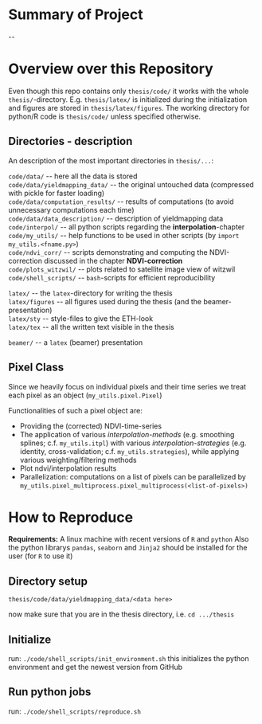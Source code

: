 # Summary of Project
-- 
# Overview over this Repository
Even though this repo contains only `thesis/code/` it works with the whole `thesis/`-directory. E.g. `thesis/latex/` is initialized during the initialization and figures are stored in `thesis/latex/figures`. The working directory for python/R code is `thesis/code/` unless specified otherwise.

## Directories - description
An description of the most important directories in `thesis/...`:

`code/data/` -- here all the data is stored  
`code/data/yieldmapping_data/` -- the original untouched data (compressed with pickle for faster loading)  
`code/data/computation_results/` -- results of computations (to avoid unnecessary computations each time)  
`code/data/data_description/` -- description of yieldmapping data   
`code/interpol/` -- all python scripts regarding the **interpolation**-chapter  
`code/my_utils/` -- help functions to be used in other scripts (by `import my_utils.<fname.py>`)  
`code/ndvi_corr/` -- scripts demonstrating and computing the NDVI-correction discussed in the chapter **NDVI-correction**  
`code/plots_witzwil/` -- plots related to satellite image view of witzwil  
`code/shell_scripts/` -- `bash`-scripts for efficient reproducibility  

`latex/` -- the `latex`-directory for writing the thesis  
`latex/figures` -- all figures used during the thesis (and the beamer-presentation)  
`latex/sty` -- style-files to give the ETH-look  
`latex/tex` -- all the written text visible in the thesis  

`beamer/` -- a `latex` (beamer) presentation  

## Pixel Class
Since we heavily focus on individual pixels and their time series we treat each pixel as an object (`my_utils.pixel.Pixel`)  

Functionalities of such a pixel object are:
- Providing the (corrected) NDVI-time-series
- The application of various *interpolation-methods* (e.g. smoothing splines; c.f. `my_utils.itpl`) with various *interpolation-strategies* (e.g. identity, cross-validation; c.f. `my_utils.strategies`), while applying various weighting/filtering methods
- Plot ndvi/interpolation results
- Parallelization: computations on a list of pixels can be parallelized by `my_utils.pixel_multiprocess.pixel_multiprocess(<list-of-pixels>)`  



# How to Reproduce
**Requirements:** A linux machine with recent versions of `R` and `python`
Also the python librarys `pandas`, `seaborn` and `Jinja2` should be installed for the user (for `R` to use it)

## Directory setup
```
thesis/code/data/yieldmapping_data/<data here>
```
now make sure that you are in the thesis directory, i.e. `cd .../thesis`

## Initialize
run: `./code/shell_scripts/init_environment.sh`
this initializes the python environment and get the newest version from GitHub 

## Run python jobs
run: `./code/shell_scripts/reproduce.sh`
